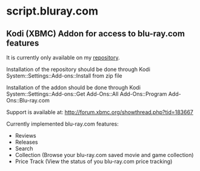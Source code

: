 script.bluray.com
=================

Kodi (XBMC) Addon for access to blu-ray.com features
----------------------------------------------------
It is currently only available on my [repository](http://ruuks-repo.googlecode.com/files/ruuk.addon.repository-1.0.0.zip).

Installation of the repository should be done through Kodi System::Settings::Add-ons::Install from zip file

Installation of the addon should be done through Kodi System::Settings::Add-ons::Get Add-Ons::All Add-Ons::Program Add-Ons::Blu-ray.com

Support is available at: http://forum.xbmc.org/showthread.php?tid=183667

Currently implemented blu-ray.com features:
  * Reviews
  * Releases
  * Search
  * Collection (Browse your blu-ray.com saved movie and game collection)
  * Price Track (View the status of you blu-ray.com price tracking)
